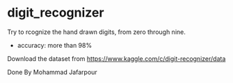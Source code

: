 # digit_recognizer
 Try to rcognize the hand drawn digits, from zero through nine.
 * accuracy: more than 98%

 Download the dataset from https://www.kaggle.com/c/digit-recognizer/data

 Done By Mohammad Jafarpour
